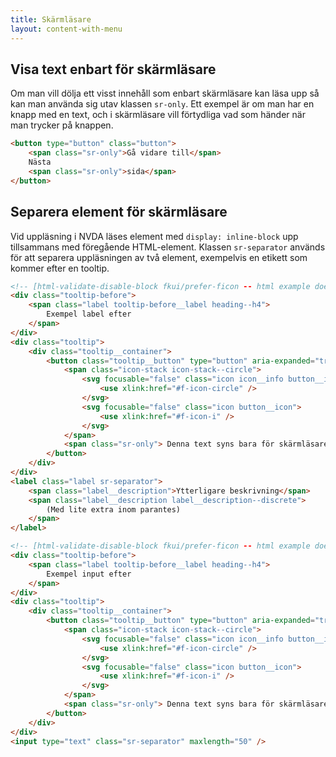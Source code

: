 ```yaml
---
title: Skärmläsare
layout: content-with-menu
---
```


## Visa text enbart för skärmläsare

Om man vill dölja ett visst innehåll som enbart skärmläsare kan läsa upp så kan man använda sig utav klassen `sr-only`.
Ett exempel är om man har en knapp med en text, och i skärmläsare vill förtydliga vad som händer när man trycker på knappen.

```html
<button type="button" class="button">
    <span class="sr-only">Gå vidare till</span>
    Nästa
    <span class="sr-only">sida</span>
</button>
```

## Separera element för skärmläsare

Vid uppläsning i NVDA läses element med `display: inline-block` upp tillsammans med föregående HTML-element.
Klassen `sr-separator` används för att separera uppläsningen av två element, exempelvis en etikett som kommer efter en tooltip.

```html
<!-- [html-validate-disable-block fkui/prefer-ficon -- html example does not use @fkui/vue]-->
<div class="tooltip-before">
    <span class="label tooltip-before__label heading--h4">
        Exempel label efter
    </span>
</div>
<div class="tooltip">
    <div class="tooltip__container">
        <button class="tooltip__button" type="button" aria-expanded="true">
            <span class="icon-stack icon-stack--circle">
                <svg focusable="false" class="icon icon__info button__icon">
                    <use xlink:href="#f-icon-circle" />
                </svg>
                <svg focusable="false" class="icon button__icon">
                    <use xlink:href="#f-icon-i" />
                </svg>
            </span>
            <span class="sr-only"> Denna text syns bara för skärmläsare. </span>
        </button>
    </div>
</div>
<label class="label sr-separator">
    <span class="label__description">Ytterligare beskrivning</span>
    <span class="label__description label__description--discrete">
        (Med lite extra inom parantes)
    </span>
</label>
```

```html
<!-- [html-validate-disable-block fkui/prefer-ficon -- html example does not use @fkui/vue]-->
<div class="tooltip-before">
    <span class="label tooltip-before__label heading--h4">
        Exempel input efter
    </span>
</div>
<div class="tooltip">
    <div class="tooltip__container">
        <button class="tooltip__button" type="button" aria-expanded="true">
            <span class="icon-stack icon-stack--circle">
                <svg focusable="false" class="icon icon__info button__icon">
                    <use xlink:href="#f-icon-circle" />
                </svg>
                <svg focusable="false" class="icon button__icon">
                    <use xlink:href="#f-icon-i" />
                </svg>
            </span>
            <span class="sr-only"> Denna text syns bara för skärmläsare. </span>
        </button>
    </div>
</div>
<input type="text" class="sr-separator" maxlength="50" />
```
